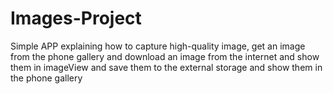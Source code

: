 # Images-Project
Simple APP explaining how to capture high-quality image, get an image from the phone gallery and download an image from the internet and show them in imageView and save them to the external storage and show them in the phone gallery

